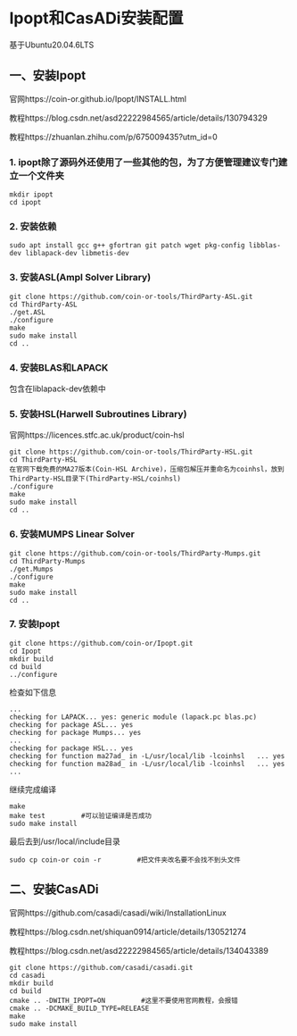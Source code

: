 # Ipopt和CasADi安装配置

基于Ubuntu20.04.6LTS

## 一、安装Ipopt

官网https://coin-or.github.io/Ipopt/INSTALL.html

教程https://blog.csdn.net/asd22222984565/article/details/130794329

教程https://zhuanlan.zhihu.com/p/675009435?utm_id=0

### 1. ipopt除了源码外还使用了一些其他的包，为了方便管理建议专门建立一个文件夹

```
mkdir ipopt
cd ipopt
```

### 2. 安装依赖

```
sudo apt install gcc g++ gfortran git patch wget pkg-config libblas-dev liblapack-dev libmetis-dev
```

### 3. 安装ASL(Ampl Solver Library)

```
git clone https://github.com/coin-or-tools/ThirdParty-ASL.git
cd ThirdParty-ASL
./get.ASL
./configure
make
sudo make install
cd ..
```

### 4. 安装BLAS和LAPACK

包含在liblapack-dev依赖中

### 5. 安装HSL(Harwell Subroutines Library)

官网https://licences.stfc.ac.uk/product/coin-hsl

```
git clone https://github.com/coin-or-tools/ThirdParty-HSL.git
cd ThirdParty-HSL
在官网下载免费的MA27版本(Coin-HSL Archive)，压缩包解压并重命名为coinhsl，放到ThirdParty-HSL目录下(ThirdParty-HSL/coinhsl)
./configure
make
sudo make install
cd ..
```

### 6. 安装MUMPS Linear Solver 

```
git clone https://github.com/coin-or-tools/ThirdParty-Mumps.git
cd ThirdParty-Mumps
./get.Mumps
./configure
make
sudo make install
cd ..
```

### 7. 安装Ipopt

```
git clone https://github.com/coin-or/Ipopt.git
cd Ipopt
mkdir build
cd build
../configure
```

检查如下信息

```
...
checking for LAPACK... yes: generic module (lapack.pc blas.pc)
checking for package ASL... yes
checking for package Mumps... yes
...
checking for package HSL... yes
checking for function ma27ad_ in -L/usr/local/lib -lcoinhsl   ... yes
checking for function ma28ad_ in -L/usr/local/lib -lcoinhsl   ... yes
...
```

继续完成编译

```
make 
make test         #可以验证编译是否成功
sudo make install
```

最后去到/usr/local/include目录

```
sudo cp coin-or coin -r         #把文件夹改名要不会找不到头文件
```

## 二、安装CasADi

官网https://github.com/casadi/casadi/wiki/InstallationLinux

教程https://blog.csdn.net/shiquan0914/article/details/130521274

教程https://blog.csdn.net/asd22222984565/article/details/134043389

```
git clone https://github.com/casadi/casadi.git
cd casadi
mkdir build
cd build
cmake .. -DWITH_IPOPT=ON         #这里不要使用官网教程，会报错
cmake .. -DCMAKE_BUILD_TYPE=RELEASE
make
sudo make install
```

